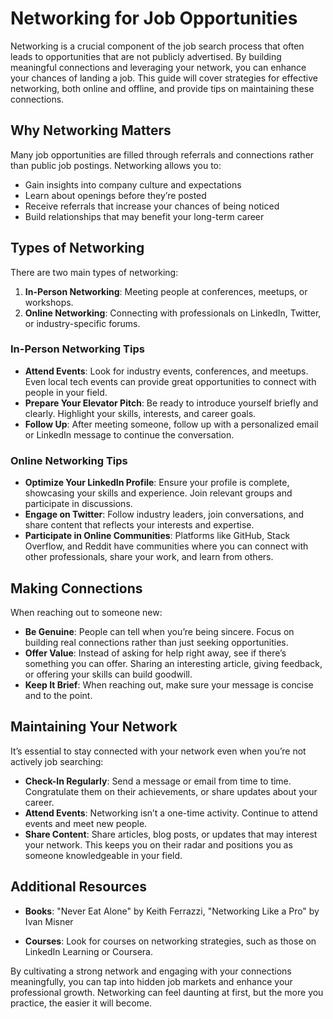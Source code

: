 # Networking for Job Opportunities

Networking is a crucial component of the job search process that often leads to opportunities that are not publicly advertised. By building meaningful connections and leveraging your network, you can enhance your chances of landing a job. This guide will cover strategies for effective networking, both online and offline, and provide tips on maintaining these connections.

## Why Networking Matters

Many job opportunities are filled through referrals and connections rather than public job postings. Networking allows you to:

- Gain insights into company culture and expectations
- Learn about openings before they’re posted
- Receive referrals that increase your chances of being noticed
- Build relationships that may benefit your long-term career

## Types of Networking

There are two main types of networking:

1. **In-Person Networking**: Meeting people at conferences, meetups, or workshops.
2. **Online Networking**: Connecting with professionals on LinkedIn, Twitter, or industry-specific forums.

### In-Person Networking Tips

- **Attend Events**: Look for industry events, conferences, and meetups. Even local tech events can provide great opportunities to connect with people in your field.
- **Prepare Your Elevator Pitch**: Be ready to introduce yourself briefly and clearly. Highlight your skills, interests, and career goals.
- **Follow Up**: After meeting someone, follow up with a personalized email or LinkedIn message to continue the conversation.

### Online Networking Tips

- **Optimize Your LinkedIn Profile**: Ensure your profile is complete, showcasing your skills and experience. Join relevant groups and participate in discussions.
- **Engage on Twitter**: Follow industry leaders, join conversations, and share content that reflects your interests and expertise.
- **Participate in Online Communities**: Platforms like GitHub, Stack Overflow, and Reddit have communities where you can connect with other professionals, share your work, and learn from others.

## Making Connections

When reaching out to someone new:

- **Be Genuine**: People can tell when you’re being sincere. Focus on building real connections rather than just seeking opportunities.
- **Offer Value**: Instead of asking for help right away, see if there’s something you can offer. Sharing an interesting article, giving feedback, or offering your skills can build goodwill.
- **Keep It Brief**: When reaching out, make sure your message is concise and to the point.

## Maintaining Your Network

It’s essential to stay connected with your network even when you’re not actively job searching:

- **Check-In Regularly**: Send a message or email from time to time. Congratulate them on their achievements, or share updates about your career.
- **Attend Events**: Networking isn’t a one-time activity. Continue to attend events and meet new people.
- **Share Content**: Share articles, blog posts, or updates that may interest your network. This keeps you on their radar and positions you as someone knowledgeable in your field.

## Additional Resources

- **Books**: "Never Eat Alone" by Keith Ferrazzi, "Networking Like a Pro" by Ivan Misner

- **Courses**: Look for courses on networking strategies, such as those on LinkedIn Learning or Coursera.

By cultivating a strong network and engaging with your connections meaningfully, you can tap into hidden job markets and enhance your professional growth. Networking can feel daunting at first, but the more you practice, the easier it will become.
